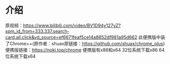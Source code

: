 # 介绍
原视频：https://www.bilibili.com/video/BV1D94y127yZ?spm_id_from=333.337.search-card.all.click&vd_source=ef6671feaf5ce14a8852df981a95d662
此便携版中装了Chrome++(原作者：shuax原链接：https://github.com/shuax/chrome_plus)
便携版链接：https://noki.top/chrome
便携版有x86和x64
32位系统下载x86
64位系统下载x64
